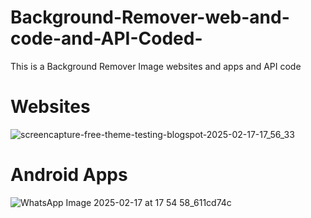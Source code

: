 # Background-Remover-web-and-code-and-API-Coded-
This is a Background Remover Image websites and apps and API code 
# Websites 
![screencapture-free-theme-testing-blogspot-2025-02-17-17_56_33](https://github.com/user-attachments/assets/168adf47-4692-4de0-8117-b49dffa398b4)
# Android Apps
![WhatsApp Image 2025-02-17 at 17 54 58_611cd74c](https://github.com/user-attachments/assets/9f8aca34-3956-4512-ab4f-c866f8d6d08c)

